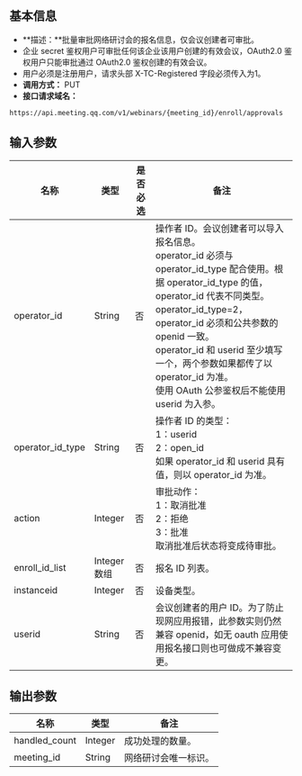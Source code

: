 ## 基本信息
- **描述：**批量审批网络研讨会的报名信息，仅会议创建者可审批。
 - 企业 secret 鉴权用户可审批任何该企业该用户创建的有效会议，OAuth2.0 鉴权用户只能审批通过 OAuth2.0 鉴权创建的有效会议。
 - 用户必须是注册用户，请求头部 X-TC-Registered 字段必须传入为1。
- **调用方式：** PUT
- **接口请求域名：** 
```plaintext
https://api.meeting.qq.com/v1/webinars/{meeting_id}/enroll/approvals
```

## 输入参数
| **名称**       | **类型**   | **是否必选** | **备注**                                                     | 
| -------------- | ---------- | ------------  | ------------------------------------------------------------ | 
| operator_id              | String      | 否   |     操作者 ID。会议创建者可以导入报名信息。<br />operator_id 必须与 operator_id_type 配合使用。根据 operator_id_type 的值，operator_id 代表不同类型。<br />operator_id_type=2，operator_id 必须和公共参数的 openid 一致。<br />operator_id 和 userid 至少填写一个，两个参数如果都传了以 operator_id 为准。<br />使用 OAuth 公参鉴权后不能使用 userid 为入参。                                                     |
| operator_id_type              | String      | 否   | 	操作者 ID 的类型：<br />1：userid<br />2：open_id<br />如果 operator_id 和 userid 具有值，则以 operator_id 为准。                                     |
| action         | Integer    |否           | 审批动作：<br>1：取消批准<br>2：拒绝<br>3：批准<br>取消批准后状态将变成待审批。 |        
| enroll_id_list | Integer 数组 | 否       | 报名 ID 列表。                                                   |
| instanceid     | Integer    | 否          | 设备类型。                                                     |  
| userid              | String      | 否  |  	会议创建者的用户 ID。为了防止现网应用报错，此参数实则仍然兼容 openid，如无 oauth 应用使用报名接口则也可做成不兼容变更。  |


## 输出参数
| **名称**      | **类型** | **备注**           | 
| ------------- | -------- | ------------------ | 
| handled_count | Integer  | 成功处理的数量。     |   
| meeting_id    | String   |  网络研讨会唯一标识。 |    
